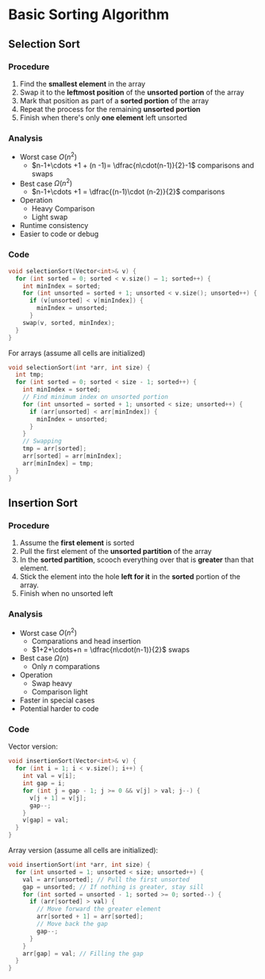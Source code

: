 Basic Sorting Algorithm
===
## Selection Sort
### Procedure
1. Find the **smallest element** in the array
2. Swap it to the **leftmost position** of the **unsorted portion** of the array
3. Mark that position as part of a **sorted portion** of the array
4. Repeat the process for the remaining **unsorted portion**
5. Finish when there's only **one element** left unsorted

### Analysis
- Worst case $O(n^2)$
	- $n-1+\cdots +1 + (n -1)= \dfrac{n\cdot(n-1)}{2}-1$ comparisons and swaps
- Best case $\Omega(n^2)$
	- $n-1+\cdots +1 = \dfrac{(n-1)\cdot (n-2)}{2}$ comparisons
- Operation
	- Heavy Comparison
	- Light swap
- Runtime consistency
- Easier to code or debug

### Code
```cpp
void selectionSort(Vector<int>& v) {
  for (int sorted = 0; sorted < v.size() – 1; sorted++) {
    int minIndex = sorted;
    for (int unsorted = sorted + 1; unsorted < v.size(); unsorted++) {
      if (v[unsorted] < v[minIndex]) {
        minIndex = unsorted;
      }
    swap(v, sorted, minIndex);
  }
}
```


For arrays (assume all cells are initialized)
```cpp
void selectionSort(int *arr, int size) {
  int tmp;
  for (int sorted = 0; sorted < size - 1; sorted++) {
    int minIndex = sorted;
    // Find minimum index on unsorted portion
    for (int unsorted = sorted + 1; unsorted < size; unsorted++) {
      if (arr[unsorted] < arr[minIndex]) {
        minIndex = unsorted;
      }
    }
    // Swapping
    tmp = arr[sorted];
    arr[sorted] = arr[minIndex];
    arr[minIndex] = tmp;
  }
}
```
## Insertion Sort
### Procedure
1. Assume the **first element** is sorted
2. Pull the first element of the **unsorted partition** of the array
3. In the **sorted partition**, scooch everything over that is **greater** than that element.
4. Stick the element into the hole **left for it** in the **sorted** portion of the array.
5. Finish when no unsorted left

### Analysis
- Worst case $O(n^2)$
	- Comparations and head insertion
	- $1+2+\cdots+n = \dfrac{n\cdot(n-1)}{2}$ swaps
- Best case $\Omega(n)$
	- Only $n$ comparations
- Operation
	- Swap heavy
	- Comparison light
- Faster in special cases
- Potential harder to code

### Code
Vector version:
```cpp
void insertionSort(Vector<int>& v) {
  for (int i = 1; i < v.size(); i++) {
    int val = v[i];
    int gap = i;
    for (int j = gap - 1; j >= 0 && v[j] > val; j--) {
      v[j + 1] = v[j];
      gap--;
    }
    v[gap] = val;
  }
}
```
Array version (assume all cells are initialized):
```cpp
void insertionSort(int *arr, int size) {
  for (int unsorted = 1; unsorted < size; unsorted++) {
    val = arr[unsorted]; // Pull the first unsorted
    gap = unsorted; // If nothing is greater, stay sill
    for (int sorted = unsorted - 1; sorted >= 0; sorted--) {
      if (arr[sorted] > val) {
        // Move forward the greater element
        arr[sorted + 1] = arr[sorted];
        // Move back the gap
        gap--;
      }
    }
    arr[gap] = val; // Filling the gap
  }
}
```

